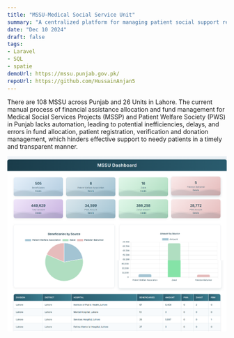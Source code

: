```yaml
---
title: "MSSU-Medical Social Service Unit"
summary: "A centralized platform for managing patient social support records with role-based access and dynamic dashboards."
date: "Dec 10 2024"
draft: false
tags:
- Laravel
- SQL
- spatie
demoUrl: https://mssu.punjab.gov.pk/
repoUrl: https://github.com/HussainAnjan5
---
```


There are 108 MSSU across Punjab and 26 Units in Lahore. The current manual process of financial assistance allocation and fund management for Medical Social Services Projects (MSSP) and Patient Welfare Society (PWS) in Punjab lacks automation, leading to potential inefficiencies, delays, and errors in fund allocation, patient registration, verification and donation management, which hinders effective support to needy patients in a timely and transparent manner.

![Logo](public/dasbhoard-thump.png)
